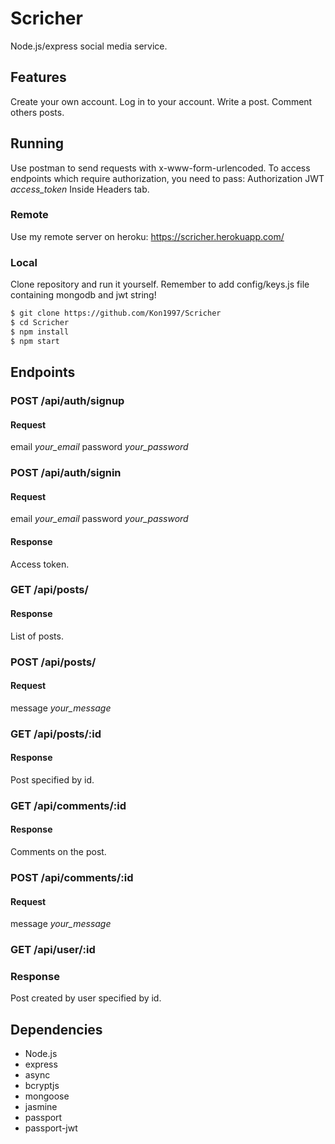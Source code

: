 # Scricher
Node.js/express social media service.
## Features
Create your own account.
Log in to your account.
Write a post.
Comment others posts.
## Running
Use postman to send requests with x-www-form-urlencoded.
To access endpoints which require authorization, you need to pass:
Authorization           JWT _access_token_
Inside Headers tab.
### Remote
Use my remote server on heroku:
https://scricher.herokuapp.com/
### Local
Clone repository and run it yourself.
Remember to add config/keys.js file containing mongodb and jwt string!
```bash
$ git clone https://github.com/Kon1997/Scricher
$ cd Scricher
$ npm install
$ npm start
```
## Endpoints
### POST /api/auth/signup
#### Request
email           _your_email_
password        _your_password_
### POST /api/auth/signin
#### Request
email           _your_email_
password        _your_password_
#### Response
Access token.
### GET /api/posts/
#### Response
List of posts.
### POST /api/posts/
#### Request
message         _your_message_
### GET /api/posts/:id
#### Response
Post specified by id.
### GET /api/comments/:id
#### Response
Comments on the post.
### POST /api/comments/:id
#### Request
message         _your_message_
### GET /api/user/:id
### Response
Post created by user specified by id.
## Dependencies
* Node.js
* express
* async
* bcryptjs
* mongoose
* jasmine
* passport
* passport-jwt